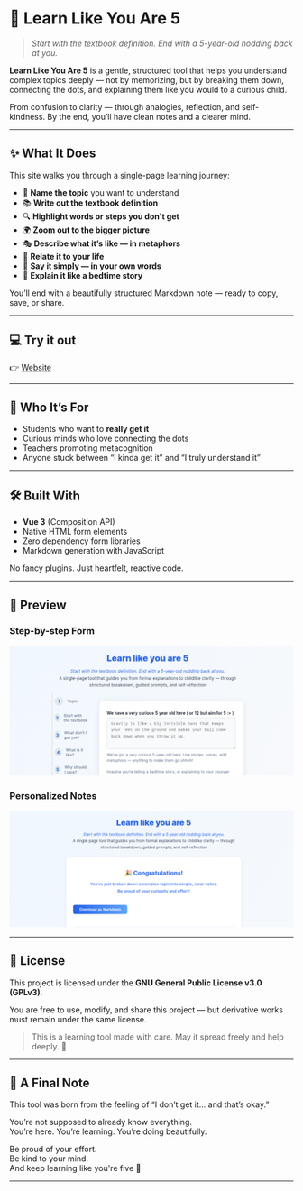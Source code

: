 # 🧠 Learn Like You Are 5

> _Start with the textbook definition. End with a 5-year-old nodding back at you._

**Learn Like You Are 5** is a gentle, structured tool that helps you understand complex topics deeply — not by memorizing, but by breaking them down, connecting the dots, and explaining them like you would to a curious child.

From confusion to clarity — through analogies, reflection, and self-kindness. By the end, you’ll have clean notes and a clearer mind.

---

## ✨ What It Does

This site walks you through a single-page learning journey:

- 🧠 **Name the topic** you want to understand
- 📚 **Write out the textbook definition**
- 🔍 **Highlight words or steps you don't get**
- 🌍 **Zoom out to the bigger picture**
- 🎭 **Describe what it’s like — in metaphors**
- 💬 **Relate it to your life**
- 🧾 **Say it simply — in your own words**
- 👶 **Explain it like a bedtime story**

You’ll end with a beautifully structured Markdown note — ready to copy, save, or share.

---

## 💻 Try it out

👉 [Website](http://lalithaar.github.io/learn-better/)  

---

## 🌱 Who It’s For

- Students who want to **really get it**
- Curious minds who love connecting the dots
- Teachers promoting metacognition
- Anyone stuck between “I kinda get it” and “I truly understand it”

---

## 🛠 Built With

- **Vue 3** (Composition API)
- Native HTML form elements
- Zero dependency form libraries
- Markdown generation with JavaScript

No fancy plugins. Just heartfelt, reactive code.

---

## 📸 Preview

### Step-by-step Form
![Notes](./screenshots/notesform.png)

### Personalized Notes
![Download your notes](./screenshots/download.png)


---

## 📄 License

This project is licensed under the **GNU General Public License v3.0 (GPLv3)**.

You are free to use, modify, and share this project — but derivative works must remain under the same license.

> This is a learning tool made with care. May it spread freely and help deeply. 🌱

---

## 🤍 A Final Note

This tool was born from the feeling of “I don’t get it… and that’s okay.”

You’re not supposed to already know everything.  
You’re here. You’re learning. You’re doing beautifully.

Be proud of your effort.  
Be kind to your mind.  
And keep learning like you're five 🐣

---
